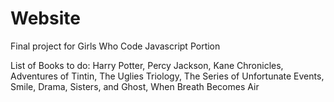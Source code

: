 # Website
Final project for Girls Who Code
Javascript Portion

List of Books to do: Harry Potter, Percy Jackson, Kane Chronicles, Adventures of Tintin, The Uglies Triology, The Series of Unfortunate Events, Smile, Drama, Sisters, and Ghost, When Breath Becomes Air
